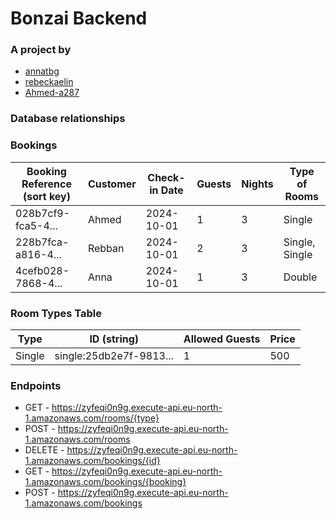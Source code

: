# Bonzai Backend

### A project by

- [annatbg](https://github.com/annatbg)
- [rebeckaelin](https://github.com/rebeckaelin)
- [Ahmed-a287](https://github.com/Ahmed-a287)

### Database relationships

### Bookings

| Booking Reference (sort key)   | Customer | Check-in Date | Guests | Nights | Type of Rooms      |
|--------------------------------|----------|---------------|--------|--------|-------------------|
| 028b7cf9-fca5-4...             | Ahmed    | 2024-10-01    | 1      | 3      | Single            |
| 228b7fca-a816-4...             | Rebban   | 2024-10-01    | 2      | 3      | Single, Single    |
| 4cefb028-7868-4...             | Anna     | 2024-10-01    | 1      | 3      | Double            |

### Room Types Table

| Type   | ID (string)             | Allowed Guests | Price |
|--------|-------------------------|----------------|-------|
| Single | single:25db2e7f-9813...  | 1              | 500   |


### Endpoints

- GET - https://zyfeqi0n9g.execute-api.eu-north-1.amazonaws.com/rooms/{type}
- POST - https://zyfeqi0n9g.execute-api.eu-north-1.amazonaws.com/rooms
- DELETE - https://zyfeqi0n9g.execute-api.eu-north-1.amazonaws.com/bookings/{id}
- GET - https://zyfeqi0n9g.execute-api.eu-north-1.amazonaws.com/bookings/{booking}
- POST - https://zyfeqi0n9g.execute-api.eu-north-1.amazonaws.com/bookings

